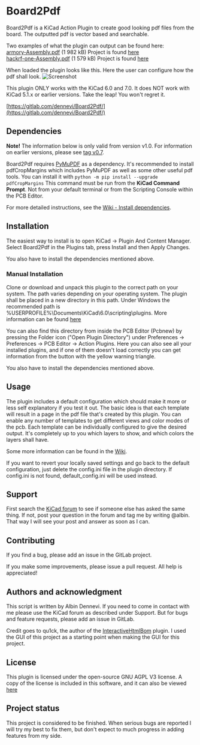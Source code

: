 # Board2Pdf

Board2Pdf is a KiCad Action Plugin to create good looking pdf files from the board. The outputted pdf is vector based and searchable.

Two examples of what the plugin can output can be found here:<br>
[armory-Assembly.pdf](https://gitlab.com/dennevi/Board2Pdf/-/raw/main/resources/armory-Assembly.pdf "USB armory from WithSecure Foundry") (1 982 kB) Project is found [here](https://github.com/f-secure-foundry/usbarmory "USB armory from WithSecure Foundry")<br>
[hackrf-one-Assembly.pdf](https://gitlab.com/dennevi/Board2Pdf/-/raw/main/resources/hackrf-one-Assembly.pdf "HackRF by Great Scott Gadgets") (1 579 kB) Project is found [here](https://github.com/greatscottgadgets/hackrf "HackRF by Great Scott Gadgets")<br>

When loaded the plugin looks like this. Here the user can configure how the pdf shall look.
![Screenshot](https://gitlab.com/dennevi/Board2Pdf/-/raw/main/resources/screenshot.png "Screenshot")

This plugin ONLY works with the KiCad 6.0 and 7.0. It does NOT work with KiCad 5.1.x or earlier versions. Take the leap! You won\'t regret it.

[https://gitlab.com/dennevi/Board2Pdf/](https://gitlab.com/dennevi/Board2Pdf/)

## Dependencies
**Note!** The information below is only valid from version v1.0. For information on earlier versions, please see [tag v0.7](https://gitlab.com/dennevi/Board2Pdf/-/tree/v0.7).

Board2Pdf requires [PyMuPDF](https://github.com/pymupdf/PyMuPDF) as a dependency. It\'s recommended to install pdfCropMargins which includes PyMuPDF as well as some other useful pdf tools. You can install it with ``python -m pip install --upgrade pdfCropMargins`` This command must be run from the **KiCad Command Prompt**. Not from your default terminal or from the Scripting Console within the PCB Editor.

For more detailed instructions, see the [Wiki - Install dependencies](https://gitlab.com/dennevi/Board2Pdf/-/wikis/Install-dependencies).

## Installation
The easiest way to install is to open KiCad -> Plugin And Content Manager. Select Board2Pdf in the Plugins tab, press Install and then Apply Changes.

You also have to install the dependencies mentioned above.

### Manual Installation
Clone or download and unpack this plugin to the correct path on your system. The path varies depending on your operating system. The plugin shall be placed in a new directory in this path. Under Windows the recommended path is %USERPROFILE%\Documents\KiCad\6.0\scripting\plugins\. More information can be found [here](https://dev-docs.kicad.org/en/python/pcbnew/)

You can also find this directory from inside the PCB Editor (Pcbnew) by pressing the Folder icon (\"Open Plugin Directory\") under Preferences -> Preferences -> PCB Editor -> Action Plugins. Here you can also see all your installed plugins, and if one of them doesn\'t load correctly you can get information from the button with the yellow warning triangle.

You also have to install the dependencies mentioned above.

## Usage
The plugin includes a default configuration which should make it more or less self explanatory if you test it out. The basic idea is that each template will result in a page in the pdf file that\'s created by this plugin. You can enable any number of templates to get different views and color modes of the pcb. Each template can be individually configured to give the desired output. It\'s completely up to you which layers to show, and which colors the layers shall have.

Some more information can be found in the [Wiki](https://gitlab.com/dennevi/Board2Pdf/-/wikis/home).

If you want to revert your locally saved settings and go back to the default configuration, just delete the config.ini file in the plugin directory. If config.ini is not found, default_config.ini will be used instead.

## Support
First search the [KiCad forum](https://forum.kicad.info/) to see if someone else has asked the same thing. If not, post your question in the forum and tag me by writing @albin. That way I will see your post and answer as soon as I can.

## Contributing
If you find a bug, please add an issue in the GitLab project.

If you make some improvements, please issue a pull request. All help is appreciated!

## Authors and acknowledgment
This script is written by Albin Dennevi. If you need to come in contact with me please use the KiCad forum as described under Support. But for bugs and feature requests, please add an issue in GitLab.

Credit goes to qu1ck, the author of the [InteractiveHtmlBom](https://github.com/openscopeproject/InteractiveHtmlBom) plugin. I used the GUI of this project as a starting point when making the GUI for this project.

## License
This plugin is licensed under the open-source GNU AGPL V3 license. A copy of the license is included in this software, and it can also be viewed [here](https://www.gnu.org/licenses/agpl-3.0.en.html)

## Project status
This project is considered to be finished. When serious bugs are reported I will try my best to fix them, but don\'t expect to much progress in adding features from my side.
